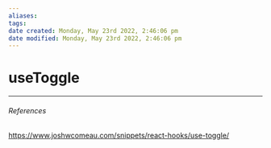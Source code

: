```yaml
---
aliases: 
tags: 
date created: Monday, May 23rd 2022, 2:46:06 pm
date modified: Monday, May 23rd 2022, 2:46:06 pm
---
```


# useToggle

---

###### References
https://www.joshwcomeau.com/snippets/react-hooks/use-toggle/